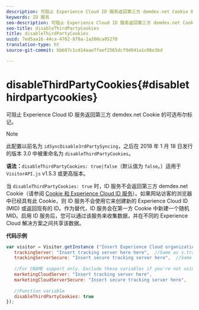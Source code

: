 ```yaml
---
description: 可阻止 Experience Cloud ID 服务返回第三方 demdex.net Cookie 的可选布尔标记。
keywords: ID 服务
seo-description: 可阻止 Experience Cloud ID 服务返回第三方 demdex.net Cookie 的可选布尔标记。
seo-title: disableThirdPartyCookies
title: disableThirdPartyCookies
uuid: 7ed5aa16-44ca-4702-878a-1a208ca95270
translation-type: ht
source-git-commit: bb687c1cd14aae7faef2565dcf9d041a1c06e3bd

---
```



# disableThirdPartyCookies{#disablethirdpartycookies}

可阻止 Experience Cloud ID 服务返回第三方 demdex.net Cookie 的可选布尔标记。

>[!NOTE]
>
>此配置以前名为 `idSyncDisable3rdPartySyncing`，之后在 2018 年 1 月 18 日发行的版本 3.0 中被重命名为 `disableThirdPartyCookies`。

**语法：**`disableThirdPartyCookies: true|false`（默认值为 `false`。）适用于 `VisitorAPI.js` v1.5.3 或更高版本。

当 `disableThirdPartyCookies: true` 时，ID 服务不会返回第三方 demdex.net Cookie（请参阅 [Cookie 和 Experience Cloud ID 服务](../../mcvid-introduction/mcvid-cookies.md)）。如果网站访客的浏览器中已经具有此 Cookie，则 ID 服务不会使用它来创建新的 Experience Cloud ID (MID) 或返回现有的 ID。作为替代，ID 服务会在第一方 Cookie 中新建一个随机 MID。启用 ID 服务后，您可以通过该服务来收集数据，并在不同的 Experience Cloud 解决方案之间共享该数据。

**代码示例**

```js
var visitor = Visitor.getInstance ("Insert Experience Cloud organization ID here",{ 
   trackingServer: "Insert tracking server here here",  //Same as s.trackingServer 
   trackingServerSecure: "Insert secure tracking server here",  //Same as s.trackingServerSecure 
 
   //For CNAME support only. Exclude these variables if you're not using CNAME 
   marketingCloudServer: "Insert tracking server here", 
   marketingCloudServerSecure: "Insert secure tracking server here", 
 
   //Function variable 
   disableThirdPartyCookies: true 
});
```

